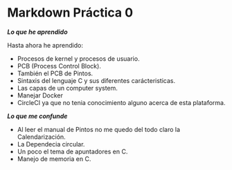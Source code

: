 # Markdown Práctica 0
<strong><em>Lo que he aprendido</em></strong>
<p>Hasta ahora he aprendido:</>
 
 * Procesos de kernel y procesos de usuario.
 * PCB (Process Control Block).
 * También el PCB de Pintos.
 * Sintaxis del lenguaje C y sus diferentes carácteristicas.
 * Las capas de un computer system.
 * Manejar Docker 
 * CircleCI ya que no tenia conocimiento alguno acerca de esta plataforma.
 
 <strong><em>Lo que me confunde</em></strong>
 * Al leer el manual de Pintos no me quedo del todo claro la Calendarización.
 * La Dependecia circular.
 * Un poco el tema de apuntadores en C.
 * Manejo de memoria en C.


